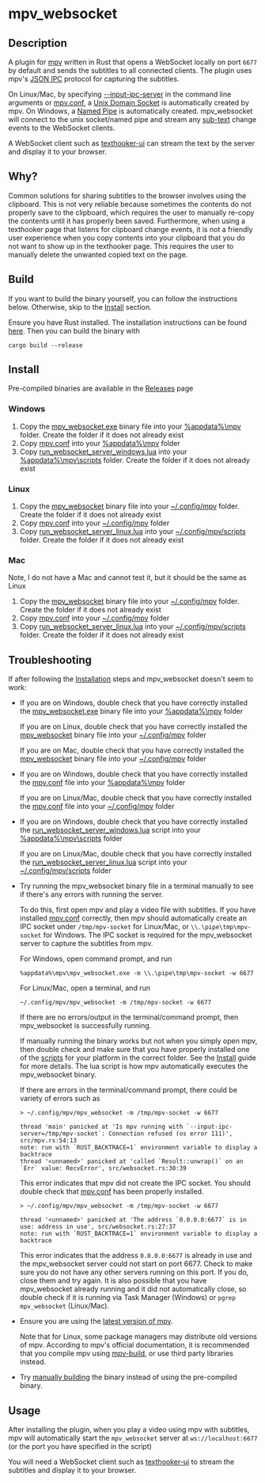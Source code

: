 # mpv_websocket

## Description

A plugin for [mpv](https://mpv.io/) written in Rust that opens a WebSocket
locally on port `6677` by default and sends the subtitles to all connected
clients. The plugin uses mpv's
[JSON IPC](https://mpv.io/manual/master/#json-ipc) protocol for capturing the
subtitles.

On Linux/Mac, by specifying
[--input-ipc-server](https://mpv.io/manual/master/#options-input-ipc-server)
in the command line arguments or
[mpv.conf](https://mpv.io/manual/master/#files-~/-config/mpv/mpv-conf), a
[Unix Domain Socket](https://en.wikipedia.org/wiki/Unix_domain_socket) is
automatically created by mpv. On Windows, a
[Named Pipe](https://en.wikipedia.org/wiki/Named_pipe) is automatically created.
mpv_websocket will connect to the unix socket/named pipe and stream any
[sub-text](https://mpv.io/manual/master/#command-interface-sub-text) change
events to the WebSocket clients.

A WebSocket client such as
[texthooker-ui](https://github.com/Renji-XD/texthooker-ui)
can stream the text by the server and display it to your browser.

## Why?

Common solutions for sharing subtitles to the browser involves using the
clipboard. This is not very reliable because sometimes the contents do not
properly save to the clipboard, which requires the user to manually re-copy the
contents until it has properly been saved. Furthermore, when using a texthooker
page that listens for clipboard change events, it is not a friendly user
experience when you copy contents into your clipboard that you do not want to
show up in the texthooker page. This requires the user to manually delete the
unwanted copied text on the page.

## Build
If you want to build the binary yourself, you can follow the instructions below.
Otherwise, skip to the [Install](#install) section.

Ensure you have Rust installed. The installation instructions can be found
[here](https://www.rust-lang.org/learn/get-started). Then you can build the
binary with

```
cargo build --release
```

## Install

Pre-compiled binaries are available in the
[Releases](https://github.com/kuroahna/mpv_websocket/releases) page

### Windows
1. Copy the
   [mpv_websocket.exe](https://github.com/kuroahna/mpv_websocket/releases/download/0.1.0/x86_64-pc-windows-gnu.zip)
   binary file into your
   [%appdata%\mpv](https://mpv.io/manual/stable/#files-on-windows) folder.
   Create the folder if it does not already exist
2. Copy [mpv.conf](mpv/mpv.conf) into your
   [%appdata%\mpv](https://mpv.io/manual/stable/#files-on-windows) folder
3. Copy
   [run_websocket_server_windows.lua](mpv/scripts/run_websocket_server_windows.lua)
   into your
   [%appdata%\mpv\scripts](https://mpv.io/manual/stable/#files-on-windows)
   folder. Create the folder if it does not already exist

### Linux
1. Copy the
   [mpv_websocket](https://github.com/kuroahna/mpv_websocket/releases/download/0.1.0/x86_64-unknown-linux-gnu.zip)
   binary file into your
   [~/.config/mpv](https://mpv.io/manual/stable/#files) folder. Create the
   folder if it does not already exist
2. Copy [mpv.conf](mpv/mpv.conf) into your
   [~/.config/mpv](https://mpv.io/manual/stable/#files) folder
3. Copy
   [run_websocket_server_linux.lua](mpv/scripts/run_websocket_server_linux.lua)
   into your
   [~/.config/mpv/scripts](https://mpv.io/manual/stable/#files) folder.
   Create the folder if it does not already exist

### Mac
Note, I do not have a Mac and cannot test it, but it should be the same as Linux

1. Copy the
   [mpv_websocket](https://github.com/kuroahna/mpv_websocket/releases/download/0.1.0/x86_64-apple-darwin.zip)
   binary file into your
   [~/.config/mpv](https://mpv.io/manual/stable/#files) folder. Create the
   folder if it does not already exist
2. Copy [mpv.conf](mpv/mpv.conf) into your
   [~/.config/mpv](https://mpv.io/manual/stable/#files) folder
3. Copy
   [run_websocket_server_linux.lua](mpv/scripts/run_websocket_server_linux.lua)
   into your
   [~/.config/mpv/scripts](https://mpv.io/manual/stable/#files) folder.
   Create the folder if it does not already exist

## Troubleshooting
If after following the [Installation](#install) steps and mpv_websocket doesn't
seem to work:

- If you are on Windows, double check that you have correctly installed the
  [mpv_websocket.exe](https://github.com/kuroahna/mpv_websocket/releases/download/0.1.0/x86_64-pc-windows-gnu.zip)
  binary file into your
  [%appdata%\mpv](https://mpv.io/manual/stable/#files-on-windows) folder

  If you are on Linux, double check that you have correctly installed the
  [mpv_websocket](https://github.com/kuroahna/mpv_websocket/releases/download/0.1.0/x86_64-unknown-linux-gnu.zip)
  binary file into your
  [~/.config/mpv](https://mpv.io/manual/stable/#files) folder

  If you are on Mac, double check that you have correctly installed the
  [mpv_websocket](https://github.com/kuroahna/mpv_websocket/releases/download/0.1.0/x86_64-apple-darwin.zip)
  binary file into your
  [~/.config/mpv](https://mpv.io/manual/stable/#files) folder

- If you are on Windows, double check that you have correctly installed the
  [mpv.conf](mpv/mpv.conf) file into your
  [%appdata%\mpv](https://mpv.io/manual/stable/#files-on-windows) folder

  If you are on Linux/Mac, double check that you have correctly installed the
  [mpv.conf](mpv/mpv.conf) file into your
  [~/.config/mpv](https://mpv.io/manual/stable/#files) folder

- If you are on Windows, double check that you have correctly installed the
  [run_websocket_server_windows.lua](mpv/scripts/run_websocket_server_windows.lua)
  script into your
  [%appdata%\mpv\scripts](https://mpv.io/manual/stable/#files-on-windows) folder

  If you are on Linux/Mac, double check that you have correctly installed the
  [run_websocket_server_linux.lua](mpv/scripts/run_websocket_server_linux.lua)
  script into your
  [~/.config/mpv/scripts](https://mpv.io/manual/stable/#files) folder

- Try running the mpv_websocket binary file in a terminal manually to see if
  there's any errors with running the server.

  To do this, first open mpv and play a video file with subtitles. If you have
  installed [mpv.conf](mpv/mpv.conf) correctly, then mpv should automatically
  create an IPC socket under `/tmp/mpv-socket` for Linux/Mac, or
  `\\.\pipe\tmp\mpv-socket` for Windows. The IPC socket is required for the
  mpv_websocket server to capture the subtitles from mpv.

  For Windows, open command prompt, and run
  ```
  %appdata%\mpv\mpv_websocket.exe -m \\.\pipe\tmp\mpv-socket -w 6677
  ```

  For Linux/Mac, open a terminal, and run
  ```
  ~/.config/mpv/mpv_websocket -m /tmp/mpv-socket -w 6677
  ```

  If there are no errors/output in the terminal/command prompt, then
  mpv_websocket is successfully running.

  If manually running the binary works but not when you simply open mpv, then
  double check and make sure that you have properly installed one of the
  [scripts](mpv/scripts) for your platform in the correct folder. See the
  [Install](#install) guide for more details. The lua script is how mpv
  automatically executes the mpv_websocket binary.

  If there are errors in the terminal/command prompt, there could be variety of
  errors such as

  ```
  > ~/.config/mpv/mpv_websocket -m /tmp/mpv-socket -w 6677

  thread 'main' panicked at 'Is mpv running with `--input-ipc-server=/tmp/mpv-socket`: Connection refused (os error 111)', src/mpv.rs:54:13
  note: run with `RUST_BACKTRACE=1` environment variable to display a backtrace
  thread '<unnamed>' panicked at 'called `Result::unwrap()` on an `Err` value: RecvError', src/websocket.rs:30:39
  ```

  This error indicates that mpv did not create the IPC socket. You should double
  check that [mpv.conf](mpv/mpv.conf) has been properly installed.

  ```
  > ~/.config/mpv/mpv_websocket -m /tmp/mpv-socket -w 6677

  thread '<unnamed>' panicked at 'The address `0.0.0.0:6677` is in use: address in use', src/websocket.rs:27:37
  note: run with `RUST_BACKTRACE=1` environment variable to display a backtrace
  ```

  This error indicates that the address `0.0.0.0:6677` is already in use and the
  mpv_websocket server could not start on port 6677. Check to make sure you do
  not have any other servers running on this port. If you do, close them and try
  again. It is also possible that you have mpv_websocket already running and it
  did not automatically close, so double check if it is running via Task Manager
  (Windows) or `pgrep mpv_websocket` (Linux/Mac).

- Ensure you are using the
  [latest version of mpv](https://mpv.io/installation/).

  Note that for Linux, some package managers may distribute old versions
  of mpv. According to mpv's official documentation, it is recommended that
  you compile mpv using
  [mpv-build](https://github.com/mpv-player/mpv-build/),
  or use third party libraries instead.

- Try [manually building](#build) the binary instead of using the pre-compiled
  binary.

## Usage

After installing the plugin, when you play a video using mpv with subtitles, mpv
will automatically start the `mpv_websocket` server at `ws://localhost:6677` (or
the port you have specified in the script)

You will need a WebSocket client such as
[texthooker-ui](https://github.com/Renji-XD/texthooker-ui) to stream the
subtitles and display it to your browser.
